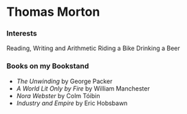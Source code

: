 # Thomas Morton

### Interests

Reading, Writing and Arithmetic
Riding a Bike
Drinking a Beer

### Books on my Bookstand

- *The Unwinding* by George Packer
- *A World Lit Only by Fire* by William Manchester
- *Nora Webster* by Colm Tóibin
- *Industry and Empire* by Eric Hobsbawn

